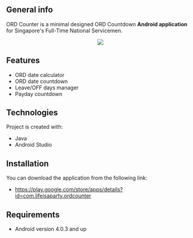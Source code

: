 ## General info
ORD Counter is a minimal designed ORD Countdown **Android application** for Singapore's Full-Time National Servicemen.

<p align="center">
  <img src="https://play-lh.googleusercontent.com/KrWtlVObe0-P3ginQMGvoqrwKEvbrwyCZpnCWqgZ2vcR0cdqV-N5CO9L8bfq4D-U2M0=w240-h480-rw">
</p>

## Features
* ORD date calculator
* ORD date countdown
* Leave/OFF days manager
* Payday countdown
	
## Technologies
Project is created with:
* Java
* Android Studio

## Installation
You can download the application from the following link:
* https://play.google.com/store/apps/details?id=com.lifeisaparty.ordcounter

## Requirements
* Android version 4.0.3 and up
